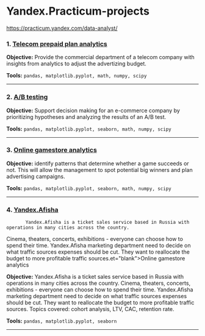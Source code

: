 # Yandex.Practicum-projects
https://practicum.yandex.com/data-analyst/
### 1. <a href="https://github.com/eledon/Yandex.Practicum-projects/tree/main/Telecom%20project" target="blank">Telecom prepaid plan analytics</a>

**Objective:**
Provide the commercial department of a telecom company with insights from analytics to adjust the advertizing budget.

**Tools:**
`pandas, matplotlib.pyplot, math, numpy, scipy`
<hr>

### 2.  <a href="https://github.com/eledon/Yandex.Practicum-projects/tree/main/ABtesting" target="blank">A/B testing</a>

**Objective:**
 Support decision making for an e-commerce company by prioritizing hypotheses and analyzing the results of an A/B test.

**Tools:**
`pandas, matplotlib.pyplot, seaborn, math, numpy, scipy`
<hr>

### 3.  <a href="https://github.com/eledon/Yandex.Practicum-projects/tree/main/Videogames%20market%20research" target="blank">Online gamestore analytics</a>

**Objective:**
identify patterns that determine whether a game succeeds or not. This will allow the management to spot potential big winners and plan advertising campaigns.

**Tools:**
`pandas, matplotlib.pyplot, seaborn, math, numpy, scipy`
<hr>

### 4.  <a href="https://github.com/eledon/Yandex.Practicum-projects/tree/main/YandexAfisha" target="blank">Yandex.Afisha</a>
           Yandex.Afisha is a ticket sales service based in Russia with operations in many cities across the country. 
Cinema, theaters, concerts, exhibitions - everyone can choose how to spend their time. Yandex.Afisha marketing department need to decide on what traffic sources expenses should be cut. They want to reallocate the budget to more profitable traffic sources.et="blank">Online gamestore analytics</a>

**Objective:**
Yandex.Afisha is a ticket sales service based in Russia with operations in many cities across the country. 
Cinema, theaters, concerts, exhibitions - everyone can choose how to spend their time. Yandex.Afisha marketing department need to decide on what traffic sources expenses should be cut. They want to reallocate the budget to more profitable traffic sources. Topics covered: cohort analysis, LTV, CAC, retention rate.

**Tools:**
`pandas, matplotlib.pyplot, seaborn`
<hr>

